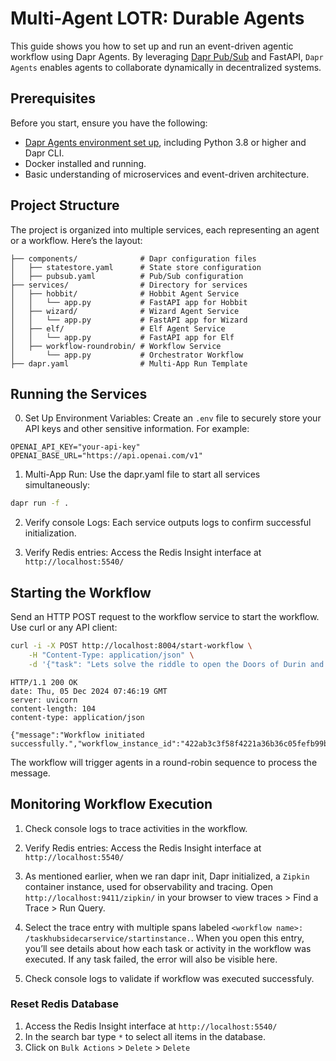 # Multi-Agent LOTR: Durable Agents

This guide shows you how to set up and run an event-driven agentic workflow using Dapr Agents. By leveraging [Dapr Pub/Sub](https://docs.dapr.io/developing-applications/building-blocks/pubsub/pubsub-overview/) and FastAPI, `Dapr Agents` enables agents to collaborate dynamically in decentralized systems.

## Prerequisites

Before you start, ensure you have the following:

* [Dapr Agents environment set up](https://github.com/dapr/dapr-agents), including Python 3.8 or higher and Dapr CLI.
* Docker installed and running.
* Basic understanding of microservices and event-driven architecture.

## Project Structure

The project is organized into multiple services, each representing an agent or a workflow. Here’s the layout:

```
├── components/              # Dapr configuration files
│   ├── statestore.yaml      # State store configuration
│   ├── pubsub.yaml          # Pub/Sub configuration
├── services/                # Directory for services
│   ├── hobbit/              # Hobbit Agent Service
│   │   └── app.py           # FastAPI app for Hobbit
│   ├── wizard/              # Wizard Agent Service
│   │   └── app.py           # FastAPI app for Wizard
│   ├── elf/                 # Elf Agent Service
│   │   └── app.py           # FastAPI app for Elf
│   ├── workflow-roundrobin/ # Workflow Service
│       └── app.py           # Orchestrator Workflow
├── dapr.yaml                # Multi-App Run Template
```

## Running the Services

0. Set Up Environment Variables: Create an `.env` file to securely store your API keys and other sensitive information. For example:

```
OPENAI_API_KEY="your-api-key"
OPENAI_BASE_URL="https://api.openai.com/v1"
```

1. Multi-App Run: Use the dapr.yaml file to start all services simultaneously:

```bash
dapr run -f .
```

2. Verify console Logs: Each service outputs logs to confirm successful initialization.


3. Verify Redis entries: Access the Redis Insight interface at `http://localhost:5540/`

## Starting the Workflow

Send an HTTP POST request to the workflow service to start the workflow. Use curl or any API client:

```bash
curl -i -X POST http://localhost:8004/start-workflow \
    -H "Content-Type: application/json" \
    -d '{"task": "Lets solve the riddle to open the Doors of Durin and enter Moria."}'
```

```
HTTP/1.1 200 OK
date: Thu, 05 Dec 2024 07:46:19 GMT
server: uvicorn
content-length: 104
content-type: application/json

{"message":"Workflow initiated successfully.","workflow_instance_id":"422ab3c3f58f4221a36b36c05fefb99b"}
```

The workflow will trigger agents in a round-robin sequence to process the message.

## Monitoring Workflow Execution

1. Check console logs to trace activities in the workflow.

2. Verify Redis entries: Access the Redis Insight interface at `http://localhost:5540/`

3. As mentioned earlier, when we ran dapr init, Dapr initialized, a `Zipkin` container instance, used for observability and tracing. Open `http://localhost:9411/zipkin/` in your browser to view traces > Find a Trace > Run Query.

4. Select the trace entry with multiple spans labeled `<workflow name>: /taskhubsidecarservice/startinstance.`. When you open this entry, you’ll see details about how each task or activity in the workflow was executed. If any task failed, the error will also be visible here.

5. Check console logs to validate if workflow was executed successfuly.

### Reset Redis Database

1. Access the Redis Insight interface at `http://localhost:5540/`
2. In the search bar type `*` to select all items in the database.
3. Click on `Bulk Actions` > `Delete` > `Delete`